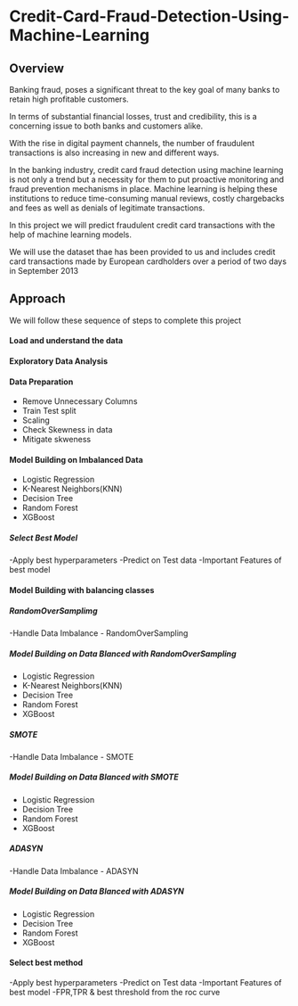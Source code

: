 # Credit-Card-Fraud-Detection-Using-Machine-Learning

## Overview
Banking fraud, poses a significant threat to the key goal of many banks to retain high profitable customers.

In terms of substantial financial losses, trust and credibility, this is a concerning issue to both banks and customers alike.

With the rise in digital payment channels, the number of fraudulent transactions is also increasing in new and different ways.

In the banking industry, credit card fraud detection using machine learning is not only a trend but a necessity for them to put proactive monitoring and fraud prevention mechanisms in place. Machine learning is helping these institutions to reduce time-consuming manual reviews, costly chargebacks and fees as well as denials of legitimate transactions.

In this project we will predict fraudulent credit card transactions with the help of machine learning models.

We will use the dataset thae has been provided to us and includes credit card transactions made by European cardholders over a period of two days in September 2013


## Approach
We will follow these sequence of steps to complete this project

#### Load and understand the data

#### Exploratory Data Analysis

#### Data Preparation

 - Remove Unnecessary Columns
 - Train Test split
 - Scaling
 - Check Skewness in data
 - Mitigate skweness 

#### Model Building on Imbalanced Data

 - Logistic Regression
 - K-Nearest Neighbors(KNN)
 - Decision Tree
 - Random Forest
 - XGBoost
 ##### Select Best Model
 -Apply best hyperparameters
 -Predict on Test data
 -Important Features of best model
         
#### Model Building with balancing classes

##### RandomOverSamplimg
 -Handle Data Imbalance - RandomOverSampling
 
##### Model Building on Data Blanced with RandomOverSampling
 - Logistic Regression
 - K-Nearest Neighbors(KNN)
 - Decision Tree
 - Random Forest
 - XGBoost
##### SMOTE
-Handle Data Imbalance - SMOTE
##### Model Building on Data Blanced with SMOTE
- Logistic Regression
- Decision Tree
- Random Forest
- XGBoost

##### ADASYN
-Handle Data Imbalance - ADASYN

##### Model Building on Data Blanced with ADASYN
- Logistic Regression
- Decision Tree
- Random Forest
- XGBoost

#### Select best method

 -Apply best hyperparameters
 -Predict on Test data
 -Important Features of best model
 -FPR,TPR & best threshold from the roc curve

